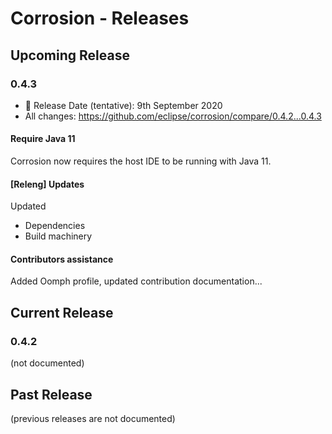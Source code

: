 # Corrosion - Releases

## Upcoming Release

### 0.4.3

* 📅 Release Date (tentative): 9th September 2020
* All changes: https://github.com/eclipse/corrosion/compare/0.4.2...0.4.3

#### Require Java 11

Corrosion now requires the host IDE to be running with Java 11.

#### [Releng] Updates

Updated

* Dependencies
* Build machinery

#### Contributors assistance

Added Oomph profile, updated contribution documentation...

## Current Release

### 0.4.2

(not documented)

## Past Release

(previous releases are not documented)